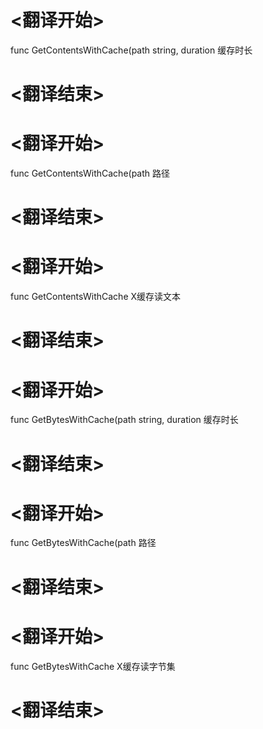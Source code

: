 
# <翻译开始>
func GetContentsWithCache(path string, duration
缓存时长
# <翻译结束>

# <翻译开始>
func GetContentsWithCache(path
路径
# <翻译结束>

# <翻译开始>
func GetContentsWithCache
X缓存读文本
# <翻译结束>

# <翻译开始>
func GetBytesWithCache(path string, duration
缓存时长
# <翻译结束>

# <翻译开始>
func GetBytesWithCache(path
路径
# <翻译结束>

# <翻译开始>
func GetBytesWithCache
X缓存读字节集
# <翻译结束>
